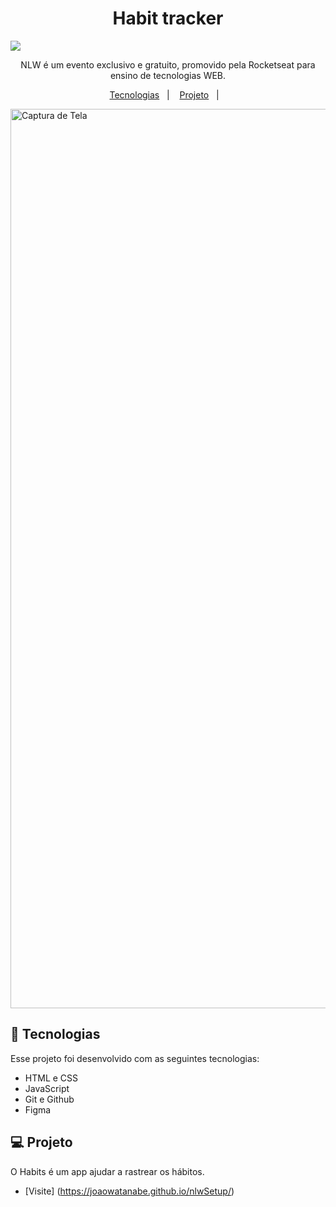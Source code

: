 <h1 align="center"> Habit tracker </h1>


<img src="nlw-step/assets/screenshotHabits.png">

<p align="center">
NLW é um evento exclusivo e gratuito, promovido pela Rocketseat para ensino de tecnologias WEB. <br/>
</p>

<p align="center">
  <a href="#-tecnologias">Tecnologias</a>&nbsp;&nbsp;&nbsp;|&nbsp;&nbsp;&nbsp;
  <a href="#-projeto">Projeto</a>&nbsp;&nbsp;&nbsp;|&nbsp;&nbsp;&nbsp;
</p>


<img width="1439" alt="Captura de Tela" src="https://github.com/wabemusic/nlwSetup/blob/main/assets/screenshotHabits.png">
<br>

## 🚀 Tecnologias

Esse projeto foi desenvolvido com as seguintes tecnologias:

- HTML e CSS
- JavaScript
- Git e Github
- Figma

## 💻 Projeto

O Habits é um app ajudar a rastrear os hábitos.

- [Visite] (https://joaowatanabe.github.io/nlwSetup/)
